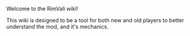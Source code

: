 Welcome to the RimVali wiki!

This wiki is designed to be a tool for both new and old players to better understand the mod, and it's mechanics.